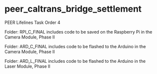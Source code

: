 # peer_caltrans_bridge_settlement
PEER Lifelines Task Order 4

Folder: RPI_C_FINAL includes code to be saved on the Raspberry Pi in the Camera Module, Phase II

Folder: ARD_C_FINAL includes code to be flashed to the Arduino in the Camera Module, Phase II

Folder: ARD_L_FINAL includes code to be flashed to the Arduino in the Laser Module, Phase II

